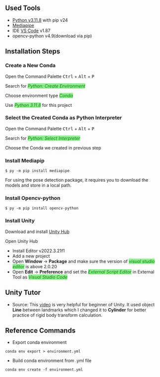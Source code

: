 <style>
    keyword
    {
        color:green;
        background:lightgreen;
        font-style:italic
    }
</style>
## Used Tools
- [Python v3.11.8](https://www.python.org/downloads/release/python-3118/) with pip v24
- [Mediapipe](https://developers.google.com/mediapipe/solutions/vision/pose_landmarker)
- IDE [VS Code](https://code.visualstudio.com/Download) v1.87
- opencv-python v4.9(download via pip)

## Installation Steps

### Create a New Conda
Open the Command Palette  <kbd>Ctrl</kbd> + <kbd>Alt</kbd> + <kbd>P</kbd>

Search for <keyword>Python: Create Environment</keyword>

Choose environment type <keyword>Conda</keyword>

Use <keyword>Python 3.11.8</keyword> for this project

### Select the Created Conda as Python Interpreter
Open the Command Palette  <kbd>Ctrl</kbd> + <kbd>Alt</kbd> + <kbd>P</kbd>

Search for <keyword>Python: Select Interpreter</keyword>

Choose the Conda we created in previous step 
### Install Mediapip
```
$ py -m pip install mediapipe
```
For using the pose detection package, it requires you to download the models and store in a local path.
### Install Opencv-python
```
$ py -m pip install opencv-python
```
### Install Unity
Download and install [Unity Hub](https://unity.com/download)

Open Unity Hub

 - Install Editor v2022.3.21f1
 - Add a new project
 - Open **Window** -> **Package** and make sure the version of <keyword>visual studio editor</keyword> is above 2.0.20
- Open **Edit** -> **Preference** and set the <keyword>External Script Editor</keyword> in External Tool as <keyword>Visual Studio Code</keyword> 

## Unity Tutor
- Source: This [video](https://youtu.be/RQ-2JWzNc6k?si=Nk6mlM9eXPqGsdWP) is very helpful for beginner of Unity. It used object  **Line** between landmarks which I changed it to **Cylinder** for better practice of rigid body transform calculation.  


## Reference Commands
- Export conda environment
```
conda env export > environment.yml
 ```
- Build conda environment from .yml file
 ```
 conda env create -f environment.yml
```




